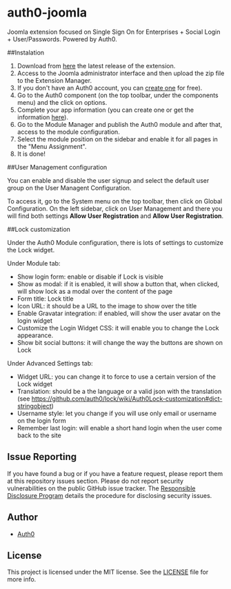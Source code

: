 # auth0-joomla
Joomla extension focused on Single Sign On for Enterprises + Social Login + User/Passwords. Powered by Auth0.

##Instalation

1. Download from [here](https://github.com/auth0/auth0-joomla/releases) the latest release of the extension.
2. Access to the Joomla administrator interface and then upload the zip file to the Extension Manager.
3. If you don't have an Auth0 account, you can [create one](http://auth0.com) for free).
4. Go to the Auth0 component (on the top toolbar, under the components menu) and the click on options.
5. Complete your app information (you can create one or get the information [here](https://manage.auth0.com/#/applications)).
6. Go to the Module Manager and publish the Auth0 module and after that, access to the module configuration.
7. Select the module position on the sidebar and enable it for all pages in the "Menu Assignment".
8. It is done!

##User Management configuration

You can enable and disable the user signup and select the default user group on the User Managent Configuration.

To access it, go to the System menu on the top toolbar, then click on Global Configuration.
On the left sidebar, click on User Management and there you will find both settings **Allow User Registration** and **Allow User Registration**.

##Lock customization

Under the Auth0 Module configuration, there is lots of settings to customize the Lock widget.

Under Module tab:
- Show login form: enable or disable if Lock is visible
- Show as modal: if it is enabled, it will show a button that, when clicked, will show lock as a modal over the content of the page
- Form title: Lock title
- Icon URL: it should be a URL to the image to show over the title
- Enable Gravatar integration: if enabled, will show the user avatar on the login widget
- Customize the Login Widget CSS: it will enable you to change the Lock appearance.
- Show bit social buttons: it will change the way the buttons are shown on Lock

Under Advanced Settings tab:
- Widget URL: you can change it to force to use a certain version of the Lock widget
- Translation: should be a the language or a valid json with the translation (see https://github.com/auth0/lock/wiki/Auth0Lock-customization#dict-stringobject)
- Username style: let you change if you will use only email or username on the login form
- Remember last login: will enable a short hand login when the user come back to the site


## Issue Reporting

If you have found a bug or if you have a feature request, please report them at this repository issues section. Please do not report security vulnerabilities on the public GitHub issue tracker. The [Responsible Disclosure Program](https://auth0.com/whitehat) details the procedure for disclosing security issues.

## Author

* [Auth0](auth0.com)

## License

This project is licensed under the MIT license. See the [LICENSE](LICENSE) file for more info.
